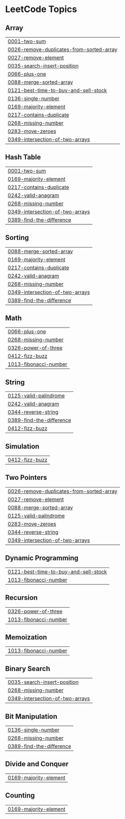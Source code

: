 <!---LeetCode Topics Start-->
# LeetCode Topics
## Array
|  |
| ------- |
| [0001-two-sum](https://github.com/HNVS-GANESH-PICHIKA/Leetcode/tree/master/0001-two-sum) |
| [0026-remove-duplicates-from-sorted-array](https://github.com/HNVS-GANESH-PICHIKA/Leetcode/tree/master/0026-remove-duplicates-from-sorted-array) |
| [0027-remove-element](https://github.com/HNVS-GANESH-PICHIKA/Leetcode/tree/master/0027-remove-element) |
| [0035-search-insert-position](https://github.com/HNVS-GANESH-PICHIKA/Leetcode/tree/master/0035-search-insert-position) |
| [0066-plus-one](https://github.com/HNVS-GANESH-PICHIKA/Leetcode/tree/master/0066-plus-one) |
| [0088-merge-sorted-array](https://github.com/HNVS-GANESH-PICHIKA/Leetcode/tree/master/0088-merge-sorted-array) |
| [0121-best-time-to-buy-and-sell-stock](https://github.com/HNVS-GANESH-PICHIKA/Leetcode/tree/master/0121-best-time-to-buy-and-sell-stock) |
| [0136-single-number](https://github.com/HNVS-GANESH-PICHIKA/Leetcode/tree/master/0136-single-number) |
| [0169-majority-element](https://github.com/HNVS-GANESH-PICHIKA/Leetcode/tree/master/0169-majority-element) |
| [0217-contains-duplicate](https://github.com/HNVS-GANESH-PICHIKA/Leetcode/tree/master/0217-contains-duplicate) |
| [0268-missing-number](https://github.com/HNVS-GANESH-PICHIKA/Leetcode/tree/master/0268-missing-number) |
| [0283-move-zeroes](https://github.com/HNVS-GANESH-PICHIKA/Leetcode/tree/master/0283-move-zeroes) |
| [0349-intersection-of-two-arrays](https://github.com/HNVS-GANESH-PICHIKA/Leetcode/tree/master/0349-intersection-of-two-arrays) |
## Hash Table
|  |
| ------- |
| [0001-two-sum](https://github.com/HNVS-GANESH-PICHIKA/Leetcode/tree/master/0001-two-sum) |
| [0169-majority-element](https://github.com/HNVS-GANESH-PICHIKA/Leetcode/tree/master/0169-majority-element) |
| [0217-contains-duplicate](https://github.com/HNVS-GANESH-PICHIKA/Leetcode/tree/master/0217-contains-duplicate) |
| [0242-valid-anagram](https://github.com/HNVS-GANESH-PICHIKA/Leetcode/tree/master/0242-valid-anagram) |
| [0268-missing-number](https://github.com/HNVS-GANESH-PICHIKA/Leetcode/tree/master/0268-missing-number) |
| [0349-intersection-of-two-arrays](https://github.com/HNVS-GANESH-PICHIKA/Leetcode/tree/master/0349-intersection-of-two-arrays) |
| [0389-find-the-difference](https://github.com/nagpichikaganesh/Leetcode-Grind/tree/master/0389-find-the-difference) |
## Sorting
|  |
| ------- |
| [0088-merge-sorted-array](https://github.com/HNVS-GANESH-PICHIKA/Leetcode/tree/master/0088-merge-sorted-array) |
| [0169-majority-element](https://github.com/HNVS-GANESH-PICHIKA/Leetcode/tree/master/0169-majority-element) |
| [0217-contains-duplicate](https://github.com/HNVS-GANESH-PICHIKA/Leetcode/tree/master/0217-contains-duplicate) |
| [0242-valid-anagram](https://github.com/HNVS-GANESH-PICHIKA/Leetcode/tree/master/0242-valid-anagram) |
| [0268-missing-number](https://github.com/HNVS-GANESH-PICHIKA/Leetcode/tree/master/0268-missing-number) |
| [0349-intersection-of-two-arrays](https://github.com/HNVS-GANESH-PICHIKA/Leetcode/tree/master/0349-intersection-of-two-arrays) |
| [0389-find-the-difference](https://github.com/nagpichikaganesh/Leetcode-Grind/tree/master/0389-find-the-difference) |
## Math
|  |
| ------- |
| [0066-plus-one](https://github.com/HNVS-GANESH-PICHIKA/Leetcode/tree/master/0066-plus-one) |
| [0268-missing-number](https://github.com/HNVS-GANESH-PICHIKA/Leetcode/tree/master/0268-missing-number) |
| [0326-power-of-three](https://github.com/HNVS-GANESH-PICHIKA/Leetcode/tree/master/0326-power-of-three) |
| [0412-fizz-buzz](https://github.com/HNVS-GANESH-PICHIKA/Leetcode/tree/master/0412-fizz-buzz) |
| [1013-fibonacci-number](https://github.com/HNVS-GANESH-PICHIKA/Leetcode/tree/master/1013-fibonacci-number) |
## String
|  |
| ------- |
| [0125-valid-palindrome](https://github.com/HNVS-GANESH-PICHIKA/Leetcode/tree/master/0125-valid-palindrome) |
| [0242-valid-anagram](https://github.com/HNVS-GANESH-PICHIKA/Leetcode/tree/master/0242-valid-anagram) |
| [0344-reverse-string](https://github.com/HNVS-GANESH-PICHIKA/Leetcode/tree/master/0344-reverse-string) |
| [0389-find-the-difference](https://github.com/nagpichikaganesh/Leetcode-Grind/tree/master/0389-find-the-difference) |
| [0412-fizz-buzz](https://github.com/HNVS-GANESH-PICHIKA/Leetcode/tree/master/0412-fizz-buzz) |
## Simulation
|  |
| ------- |
| [0412-fizz-buzz](https://github.com/HNVS-GANESH-PICHIKA/Leetcode/tree/master/0412-fizz-buzz) |
## Two Pointers
|  |
| ------- |
| [0026-remove-duplicates-from-sorted-array](https://github.com/HNVS-GANESH-PICHIKA/Leetcode/tree/master/0026-remove-duplicates-from-sorted-array) |
| [0027-remove-element](https://github.com/HNVS-GANESH-PICHIKA/Leetcode/tree/master/0027-remove-element) |
| [0088-merge-sorted-array](https://github.com/HNVS-GANESH-PICHIKA/Leetcode/tree/master/0088-merge-sorted-array) |
| [0125-valid-palindrome](https://github.com/HNVS-GANESH-PICHIKA/Leetcode/tree/master/0125-valid-palindrome) |
| [0283-move-zeroes](https://github.com/HNVS-GANESH-PICHIKA/Leetcode/tree/master/0283-move-zeroes) |
| [0344-reverse-string](https://github.com/HNVS-GANESH-PICHIKA/Leetcode/tree/master/0344-reverse-string) |
| [0349-intersection-of-two-arrays](https://github.com/HNVS-GANESH-PICHIKA/Leetcode/tree/master/0349-intersection-of-two-arrays) |
## Dynamic Programming
|  |
| ------- |
| [0121-best-time-to-buy-and-sell-stock](https://github.com/HNVS-GANESH-PICHIKA/Leetcode/tree/master/0121-best-time-to-buy-and-sell-stock) |
| [1013-fibonacci-number](https://github.com/HNVS-GANESH-PICHIKA/Leetcode/tree/master/1013-fibonacci-number) |
## Recursion
|  |
| ------- |
| [0326-power-of-three](https://github.com/HNVS-GANESH-PICHIKA/Leetcode/tree/master/0326-power-of-three) |
| [1013-fibonacci-number](https://github.com/HNVS-GANESH-PICHIKA/Leetcode/tree/master/1013-fibonacci-number) |
## Memoization
|  |
| ------- |
| [1013-fibonacci-number](https://github.com/HNVS-GANESH-PICHIKA/Leetcode/tree/master/1013-fibonacci-number) |
## Binary Search
|  |
| ------- |
| [0035-search-insert-position](https://github.com/HNVS-GANESH-PICHIKA/Leetcode/tree/master/0035-search-insert-position) |
| [0268-missing-number](https://github.com/HNVS-GANESH-PICHIKA/Leetcode/tree/master/0268-missing-number) |
| [0349-intersection-of-two-arrays](https://github.com/HNVS-GANESH-PICHIKA/Leetcode/tree/master/0349-intersection-of-two-arrays) |
## Bit Manipulation
|  |
| ------- |
| [0136-single-number](https://github.com/HNVS-GANESH-PICHIKA/Leetcode/tree/master/0136-single-number) |
| [0268-missing-number](https://github.com/HNVS-GANESH-PICHIKA/Leetcode/tree/master/0268-missing-number) |
| [0389-find-the-difference](https://github.com/nagpichikaganesh/Leetcode-Grind/tree/master/0389-find-the-difference) |
## Divide and Conquer
|  |
| ------- |
| [0169-majority-element](https://github.com/HNVS-GANESH-PICHIKA/Leetcode/tree/master/0169-majority-element) |
## Counting
|  |
| ------- |
| [0169-majority-element](https://github.com/HNVS-GANESH-PICHIKA/Leetcode/tree/master/0169-majority-element) |
<!---LeetCode Topics End-->
